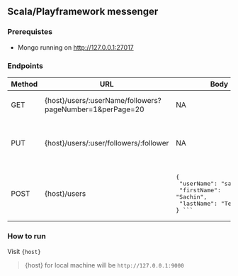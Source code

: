 ## Scala/Playframework messenger

### Prerequistes
- Mongo running on http://127.0.0.1:27017

### Endpoints

| Method | URL | Body | Description |
| ------ | --- | ---- | ----------- |
| GET | {host}/users/:userName/followers?pageNumber=1&perPage=20 | NA | Fetches user's followers |
| PUT | {host}/users/:user/followers/:follower | NA | For a ```user``` to follow another user (```follower```) |
| POST | {host}/users | <pre/>{ <br/> "userName": "sachin248",<br/> "firstName": "Sachin",<br/> "lastName": "Tendulkar" <br/>} ``` | Creates a user if not exists. |


### How to run

Visit ```{host}```
> {host} for local machine will be ```http://127.0.0.1:9000```
